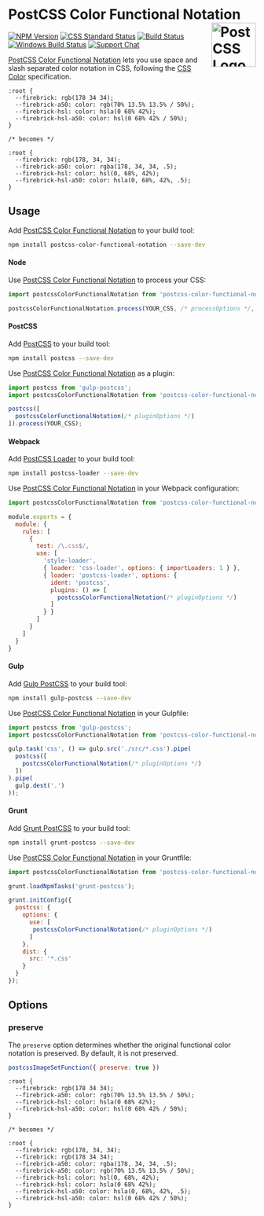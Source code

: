 # PostCSS Color Functional Notation [<img src="https://postcss.github.io/postcss/logo.svg" alt="PostCSS Logo" width="90" height="90" align="right">][postcss]

[![NPM Version][npm-img]][npm-url]
[![CSS Standard Status][css-img]][css-url]
[![Build Status][cli-img]][cli-url]
[![Windows Build Status][win-img]][win-url]
[![Support Chat][git-img]][git-url]

[PostCSS Color Functional Notation] lets you use space and slash separated
color notation in CSS, following the [CSS Color] specification.

```pcss
:root {
  --firebrick: rgb(178 34 34);
  --firebrick-a50: color: rgb(70% 13.5% 13.5% / 50%);
  --firebrick-hsl: color: hsla(0 68% 42%);
  --firebrick-hsl-a50: color: hsl(0 68% 42% / 50%);
}

/* becomes */

:root {
  --firebrick: rgb(178, 34, 34);
  --firebrick-a50: color: rgba(178, 34, 34, .5);
  --firebrick-hsl: color: hsl(0, 68%, 42%);
  --firebrick-hsl-a50: color: hsla(0, 68%, 42%, .5);
}
```

## Usage

Add [PostCSS Color Functional Notation] to your build tool:

```bash
npm install postcss-color-functional-notation --save-dev
```

#### Node

Use [PostCSS Color Functional Notation] to process your CSS:

```js
import postcssColorFunctionalNotation from 'postcss-color-functional-notation';

postcssColorFunctionalNotation.process(YOUR_CSS, /* processOptions */, /* pluginOptions */);
```

#### PostCSS

Add [PostCSS] to your build tool:

```bash
npm install postcss --save-dev
```

Use [PostCSS Color Functional Notation] as a plugin:

```js
import postcss from 'gulp-postcss';
import postcssColorFunctionalNotation from 'postcss-color-functional-notation';

postcss([
  postcssColorFunctionalNotation(/* pluginOptions */)
]).process(YOUR_CSS);
```

#### Webpack

Add [PostCSS Loader] to your build tool:

```bash
npm install postcss-loader --save-dev
```

Use [PostCSS Color Functional Notation] in your Webpack configuration:

```js
import postcssColorFunctionalNotation from 'postcss-color-functional-notation';

module.exports = {
  module: {
    rules: [
      {
        test: /\.css$/,
        use: [
          'style-loader',
          { loader: 'css-loader', options: { importLoaders: 1 } },
          { loader: 'postcss-loader', options: {
            ident: 'postcss',
            plugins: () => [
              postcssColorFunctionalNotation(/* pluginOptions */)
            ]
          } }
        ]
      }
    ]
  }
}
```

#### Gulp

Add [Gulp PostCSS] to your build tool:

```bash
npm install gulp-postcss --save-dev
```

Use [PostCSS Color Functional Notation] in your Gulpfile:

```js
import postcss from 'gulp-postcss';
import postcssColorFunctionalNotation from 'postcss-color-functional-notation';

gulp.task('css', () => gulp.src('./src/*.css').pipe(
  postcss([
    postcssColorFunctionalNotation(/* pluginOptions */)
  ])
).pipe(
  gulp.dest('.')
));
```

#### Grunt

Add [Grunt PostCSS] to your build tool:

```bash
npm install grunt-postcss --save-dev
```

Use [PostCSS Color Functional Notation] in your Gruntfile:

```js
import postcssColorFunctionalNotation from 'postcss-color-functional-notation';

grunt.loadNpmTasks('grunt-postcss');

grunt.initConfig({
  postcss: {
    options: {
      use: [
       postcssColorFunctionalNotation(/* pluginOptions */)
      ]
    },
    dist: {
      src: '*.css'
    }
  }
});
```

## Options

### preserve

The `preserve` option determines whether the original functional color notation
is preserved. By default, it is not preserved.

```js
postcssImageSetFunction({ preserve: true })
```

```pcss
:root {
  --firebrick: rgb(178 34 34);
  --firebrick-a50: color: rgb(70% 13.5% 13.5% / 50%);
  --firebrick-hsl: color: hsla(0 68% 42%);
  --firebrick-hsl-a50: color: hsl(0 68% 42% / 50%);
}

/* becomes */

:root {
  --firebrick: rgb(178, 34, 34);
  --firebrick: rgb(178 34 34);
  --firebrick-a50: color: rgba(178, 34, 34, .5);
  --firebrick-a50: color: rgb(70% 13.5% 13.5% / 50%);
  --firebrick-hsl: color: hsl(0, 68%, 42%);
  --firebrick-hsl: color: hsla(0 68% 42%);
  --firebrick-hsl-a50: color: hsla(0, 68%, 42%, .5);
  --firebrick-hsl-a50: color: hsl(0 68% 42% / 50%);
}
```

[cli-img]: https://img.shields.io/travis/jonathantneal/postcss-color-functional-notation.svg
[cli-url]: https://travis-ci.org/jonathantneal/postcss-color-functional-notation
[css-img]: https://cssdb.org/badge/color-functional-notation.svg
[css-url]: https://cssdb.org/#color-functional-notation
[git-img]: https://img.shields.io/badge/support-chat-blue.svg
[git-url]: https://gitter.im/postcss/postcss
[npm-img]: https://img.shields.io/npm/v/postcss-color-functional-notation.svg
[npm-url]: https://www.npmjs.com/package/postcss-color-functional-notation
[win-img]: https://img.shields.io/appveyor/ci/jonathantneal/postcss-color-functional-notation.svg
[win-url]: https://ci.appveyor.com/project/jonathantneal/postcss-color-functional-notation

[CSS Color]: https://drafts.csswg.org/css-color/#ref-for-funcdef-rgb%E2%91%A1%E2%91%A0
[Gulp PostCSS]: https://github.com/postcss/gulp-postcss
[Grunt PostCSS]: https://github.com/nDmitry/grunt-postcss
[PostCSS]: https://github.com/postcss/postcss
[PostCSS Loader]: https://github.com/postcss/postcss-loader
[PostCSS Color Functional Notation]: https://github.com/jonathantneal/postcss-color-functional-notation
